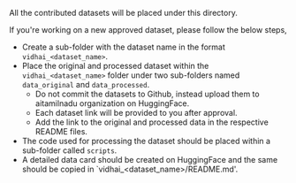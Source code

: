 All the contributed datasets will be placed under this directory.

If you're working on a new approved dataset, please follow the below steps,

- Create a sub-folder with the dataset name in the format `vidhai_<dataset_name>`.
- Place the original and processed dataset within the `vidhai_<dataset_name>` folder under two sub-folders named `data_original` and `data_processed`.
	- Do not commit the datasets to Github, instead upload them to aitamilnadu organization on HuggingFace.
	- Each dataset link will be provided to you after approval.
	- Add the link to the original and processed data in the respective README files. 
- The code used for processing the dataset should be placed within a sub-folder called `scripts`.
- A detailed data card should be created on HuggingFace and the same should be copied in `vidhai_<dataset_name>/README.md'.

